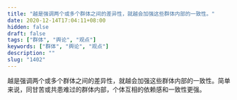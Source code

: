 ```yaml
---
title: "越是强调两个或多个群体之间的差异性，就越会加强这些群体内部的一致性。"
date: 2020-12-14T17:04:11+08:00
hidden: false
draft: false
tags: ["群体", "舆论", "观点"]
keywords: ["群体", "舆论", "观点"]
description: ""
slug: "1402"
---
```


越是强调两个或多个群体之间的差异性，就越会加强这些群体内部的一致性。简单来说，同甘苦或共患难过的群体内部，个体互相的依赖感和一致性更强。